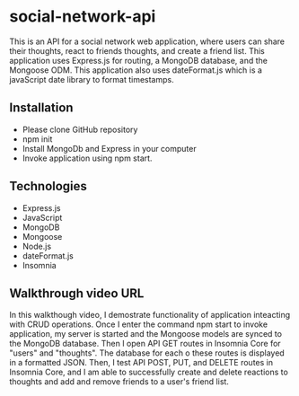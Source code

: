 # social-network-api

This is an API for a social network web application, where users can share their thoughts, react to friends thoughts, and create a friend list. This application uses Express.js for routing, a MongoDB database, and the Mongoose ODM. This application also uses dateFormat.js which is a javaScript date library to format timestamps.

## Installation

* Please clone GitHub repository
* npm init
* Install MongoDb and Express in your computer
* Invoke application using npm start.

## Technologies

* Express.js
* JavaScript
* MongoDB
* Mongoose
* Node.js
* dateFormat.js
* Insomnia

## Walkthrough video URL

In this walkthough video, I demostrate functionality of application inteacting with CRUD operations.  Once I enter the command npm start to invoke application, my server is started and the Mongoose models are synced to the MongoDB database.  Then I open API GET routes in Insomnia Core for "users" and "thoughts". The database for each o these routes is displayed in a formatted JSON.  Then, I test API POST, PUT, and DELETE routes in Insomnia Core, and I am able to successfully create and delete reactions to thoughts and add and remove friends to a user's friend list.
